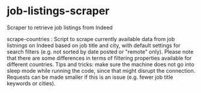 # job-listings-scraper
 Scraper to retrieve job listings from Indeed

scrape-countries : Script to scrape currently available data from job listnings on Indeed based on job title and city, with default settings for search filters (e.g. not sorted by date posted or "remote" only). Please note that there are some differences in terms of filtering properties available for different countries. Tips and tricks: make sure the machine does not go into sleep mode while running the code, since that might disrupt the connection. Requests can be made smaller if this is an issue (e.g. fewer job title keywords or cities). 